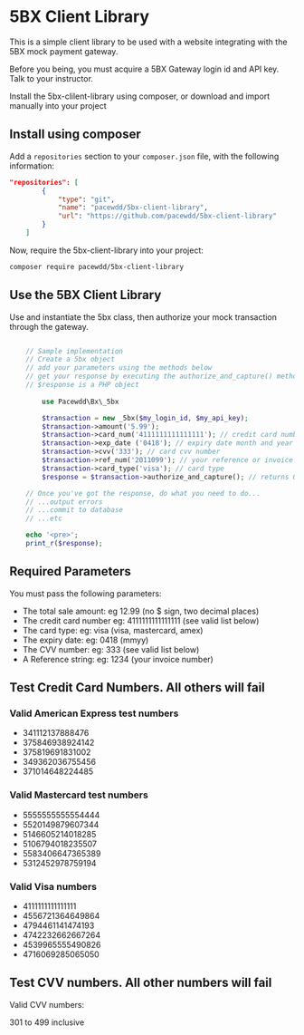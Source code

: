 # 5BX Client Library

This is a simple client library to be used with a website integrating with the 5BX mock payment gateway.

Before you being, you must acquire a 5BX Gateway login id and API key.  Talk to your instructor.

Install the 5bx-clilent-library using composer, or download and import manually into your project

## Install using composer

Add a `repositories` section to your `composer.json` file, with the following information: 

```json
"repositories": [
        {
            "type": "git",
            "name": "pacewdd/5bx-client-library",
            "url": "https://github.com/pacewdd/5bx-client-library"
        }
    ]
```

Now, require the 5bx-client-library into your project:

```bash
composer require pacewdd/5bx-client-library
```

## Use the 5BX Client Library


Use and instantiate the 5bx class, then authorize your mock transaction through the gateway.

```php

    // Sample implementation
    // Create a 5bx object
    // add your parameters using the methods below
    // get your response by executing the authorize_and_capture() method
    // $response is a PHP object
    
        use Pacewdd\Bx\_5bx

        $transaction = new _5bx($my_login_id, $my_api_key);
        $transaction->amount('5.99');
        $transaction->card_num('4111111111111111'); // credit card number
        $transaction->exp_date ('0418'); // expiry date month and year
        $transaction->cvv('333'); // card cvv number
        $transaction->ref_num('2011099'); // your reference or invoice number
        $transaction->card_type('visa'); // card type
        $response = $transaction->authorize_and_capture(); // returns Object

    // Once you've got the response, do what you need to do...
    // ...output errors
    // ...commit to database
    // ...etc

    echo '<pre>';
    print_r($response);

```


## Required Parameters

You must pass the following parameters:

* The total sale amount:   eg 12.99    (no $ sign, two decimal places)  
* The credit card number eg: 4111111111111111  (see valid list below)  
* The card type:  eg:  visa   (visa, mastercard, amex)  
* The expiry date: eg: 0418 (mmyy)  
* The CVV number:  eg: 333 (see valid list below)  
* A Reference string:  eg: 1234  (your invoice number)  



## Test Credit Card Numbers.  All others will fail

### Valid American Express test numbers

* 341112137888476
* 375846938924142
* 375819691831002
* 349362036755456
* 371014648224485

### Valid Mastercard test numbers

* 5555555555554444
* 5520149879607344
* 5146605214018285
* 5106794018235507
* 5583406647365389
* 5312452978759194

### Valid Visa numbers

* 4111111111111111
* 4556721364649864
* 4794461141474193
* 4742232662667264
* 4539965555490826
* 4716069285065050


## Test CVV numbers.  All other numbers will fail

Valid CVV numbers:

301 to 499 inclusive

